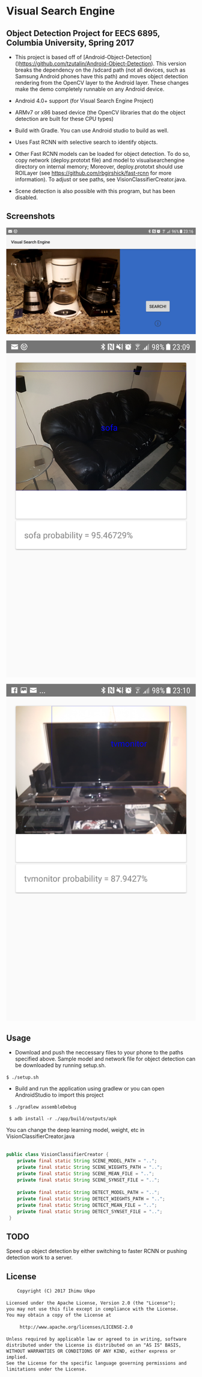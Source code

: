# Visual Search Engine

## Object Detection Project for EECS 6895, Columbia University, Spring 2017

* This project is based off of [Android-Object-Detection] ()https://github.com/tzutalin/Android-Object-Detection). This version breaks the dependency on the /sdcard path (not all devices, such as Samsung Android phones have this path) and moves object detection rendering from the OpenCV layer to the Android layer. These changes make the demo completely runnable on any Android device.

* Android 4.0+ support (for Visual Search Engine Project)

* ARMv7 or x86 based device (the OpenCV libraries that do the object detection are built for these CPU types)

* Build with Gradle. You can use Android studio to build as well.

* Uses Fast RCNN with selective search to identify objects.

* Other Fast RCNN models can be loaded for object detection. To do so, copy network (deploy.prototxt file) and model to visualsearchengine directory on internal memory; Moreover, deploy.prototxt should use ROILayer (see https://github.com/rbgirshick/fast-rcnn for more information). To adjust or see paths, see VisionClassifierCreator.java.

* Scene detection is also possible with this program, but has been disabled.

## Screenshots

![](demo/0.png)

![](demo/1.png)

![](demo/2.png)

## Usage 

* Download and push the neccessary files to your phone to the paths specified above. Sample model and network file for object detection can be downloaded by running setup.sh.

` $ ./setup.sh `

* Build and run the application using  gradlew or you can open AndroidStudio to import this project

` $ ./gradlew assembleDebug`

` $ adb install -r ./app/build/outputs/apk`

You can change the deep learning model, weight, etc in VisionClassifierCreator.java
``` java

public class VisionClassifierCreator {
    private final static String SCENE_MODEL_PATH = "..";
    private final static String SCENE_WIEGHTS_PATH = "..";
    private final static String SCENE_MEAN_FILE = "..";
    private final static String SCENE_SYNSET_FILE = "..";

    private final static String DETECT_MODEL_PATH = "..";
    private final static String DETECT_WIEGHTS_PATH = "..";
    private final static String DETECT_MEAN_FILE = "..";
    private final static String DETECT_SYNSET_FILE = "..";
 }
``` 

## TODO
Speed up object detection by either switching to faster RCNN or pushing detection work to a server.

## License

	    Copyright (C) 2017 Ihimu Ukpo
	
	Licensed under the Apache License, Version 2.0 (the "License");
	you may not use this file except in compliance with the License.
	You may obtain a copy of the License at
	
	     http://www.apache.org/licenses/LICENSE-2.0
	
	Unless required by applicable law or agreed to in writing, software
	distributed under the License is distributed on an "AS IS" BASIS,
	WITHOUT WARRANTIES OR CONDITIONS OF ANY KIND, either express or implied.
	See the License for the specific language governing permissions and
	limitations under the License.

